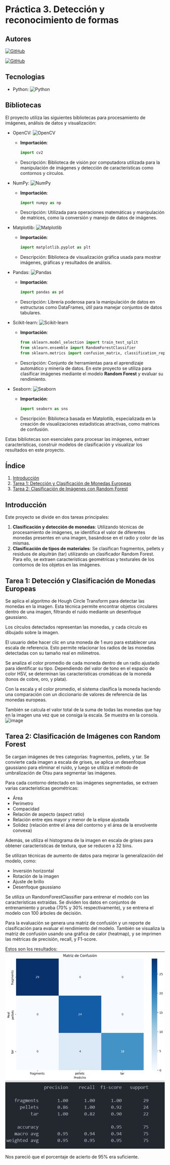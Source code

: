 # Práctica 3. Detección y reconocimiento de formas

## Autores
[![GitHub](https://img.shields.io/badge/GitHub-Elena%20Morales%20Gil-brightgreen?style=flat-square&logo=github)](https://github.com/ElenaMoralesGil)

[![GitHub](https://img.shields.io/badge/GitHub-Giovanni%20León%20Corujo-yellow?style=flat-square&logo=github)](https://github.com/DevGiovanniLC)

## Tecnologias
  -  Python: ![Python](https://img.shields.io/badge/Python-3.x-blue?style=flat-square&logo=python)

## Bibliotecas

El proyecto utiliza las siguientes bibliotecas para procesamiento de imágenes, análisis de datos y visualización:

- OpenCV: ![OpenCV](https://img.shields.io/badge/OpenCV-Latest-brightgreen?style=flat-square&logo=opencv)
  - **Importación**: 
    ```python
    import cv2
    ```
  - Descripción: Biblioteca de visión por computadora utilizada para la manipulación de imágenes y detección de características como contornos y círculos.

- NumPy: ![NumPy](https://img.shields.io/badge/NumPy-Latest-blueviolet?style=flat-square&logo=numpy)
  - **Importación**: 
    ```python
    import numpy as np
    ```
  - Descripción: Utilizada para operaciones matemáticas y manipulación de matrices, como la conversión y manejo de datos de imágenes.

- Matplotlib: ![Matplotlib](https://img.shields.io/badge/Matplotlib-Latest-yellow?style=flat-square&logo=matplotlib)
  - **Importación**:
    ```python
    import matplotlib.pyplot as plt
    ```
  - Descripción: Biblioteca de visualización gráfica usada para mostrar imágenes, gráficas y resultados de análisis.

- Pandas: ![Pandas](https://img.shields.io/badge/Pandas-Latest-orange?style=flat-square&logo=pandas)
  - **Importación**:
    ```python
    import pandas as pd
    ```
  - Descripción: Librería poderosa para la manipulación de datos en estructuras como DataFrames, útil para manejar conjuntos de datos tabulares.

- Scikit-learn: ![Scikit-learn](https://img.shields.io/badge/Scikit--learn-Latest-blue?style=flat-square&logo=scikitlearn)
  - **Importación**:
    ```python
    from sklearn.model_selection import train_test_split
    from sklearn.ensemble import RandomForestClassifier
    from sklearn.metrics import confusion_matrix, classification_report
    ```
  - Descripción: Conjunto de herramientas para el aprendizaje automático y minería de datos. En este proyecto se utiliza para clasificar imágenes mediante el modelo **Random Forest** y evaluar su rendimiento.

- Seaborn: ![Seaborn](https://img.shields.io/badge/Seaborn-Latest-cyan?style=flat-square&logo=seaborn)
  - **Importación**:
    ```python
    import seaborn as sns
    ```
  - Descripción: Biblioteca basada en Matplotlib, especializada en la creación de visualizaciones estadísticas atractivas, como matrices de confusión.

Estas bibliotecas son esenciales para procesar las imágenes, extraer características, construir modelos de clasificación y visualizar los resultados en este proyecto.


## Índice
1. [Introducción](#introducción)
2. [Tarea 1: Detección y Clasificación de Monedas Europeas](#tarea-1-detección-y-clasificación-de-monedas-europeas)
3. [Tarea 2: Clasificación de Imágenes con Random Forest](#tarea-2-clasificación-de-imágenes-con-random-forest)

## Introducción
Este proyecto se divide en dos tareas principales:

1. **Clasificación y detección de monedas**: Utilizando técnicas de procesamiento de imágenes, se identifica el valor de diferentes monedas presentes en una imagen, basándose en el radio y color de las mismas.
2. **Clasificación de tipos de materiales**: Se clasifican fragmentos, pellets y residuos de alquitrán (tar) utilizando un clasificador Random Forest. Para ello, se extraen características geométricas y texturales de los contornos de los objetos en las imágenes.


## Tarea 1: Detección y Clasificación de Monedas Europeas

Se aplica el algoritmo de Hough Circle Transform para detectar las monedas en la imagen. Esta técnica permite encontrar objetos circulares dentro de una imagen, filtrando el ruido mediante un desenfoque gaussiano.

Los círculos detectados representan las monedas, y cada círculo es dibujado sobre la imagen.

El usuario debe hacer clic en una moneda de 1 euro para establecer una escala de referencia. Esto permite relacionar los radios de las monedas detectadas con su tamaño real en milímetros.

Se analiza el color promedio de cada moneda dentro de un radio ajustado para identificar su tipo. Dependiendo del valor de tono en el espacio de color HSV, se determinan las características cromáticas de la moneda (tonos de cobre, oro, y plata).

Con la escala y el color promedio, el sistema clasifica la moneda haciendo una comparación con un diccionario de valores de referencia de las monedas europeas.

También se calcula el valor total de la suma de todas las monedas que hay en la imagen una vez que se consiga la escala.  Se muestra en la consola. 
![image](https://github.com/user-attachments/assets/406fce30-579e-434c-a4f1-e1434f5d536b)


## Tarea 2: Clasificación de Imágenes con Random Forest

Se cargan imágenes de tres categorías: fragmentos, pellets, y tar.
Se convierte cada imagen a escala de grises, se aplica un desenfoque gaussiano para eliminar el ruido, y luego se utiliza el método de umbralización de Otsu para segmentar las imágenes.

Para cada contorno detectado en las imágenes segmentadas, se extraen varias características geométricas:

- Área
- Perímetro
- Compacidad
- Relación de aspecto (aspect ratio)
- Relación entre ejes mayor y menor de la elipse ajustada
- Solidez (relación entre el área del contorno y el área de la envolvente convexa)

Además, se utiliza el histograma de la imagen en escala de grises para obtener características de textura, que se reducen a 32 bins.

Se utilizan técnicas de aumento de datos para mejorar la generalización del modelo, como:
- Inversión horizontal
- Rotación de la imagen
- Ajuste de brillo
- Desenfoque gaussiano

Se utiliza un RandomForestClassifier para entrenar el modelo con las características extraídas.
Se dividen los datos en conjuntos de entrenamiento y prueba (70% y 30% respectivamente), y se entrena el modelo con 100 árboles de decisión.

Para la evaluación se genera una matriz de confusión y un reporte de clasificación para evaluar el rendimiento del modelo. También se visualiza la matriz de confusión usando una gráfica de calor (heatmap), y se imprimen las métricas de precisión, recall, y F1-score.

Estos son los resultados:
![alt text](image.png)
![alt text](image-1.png)

Nos pareció que el porcentaje de acierto de 95% era suficiente. 
